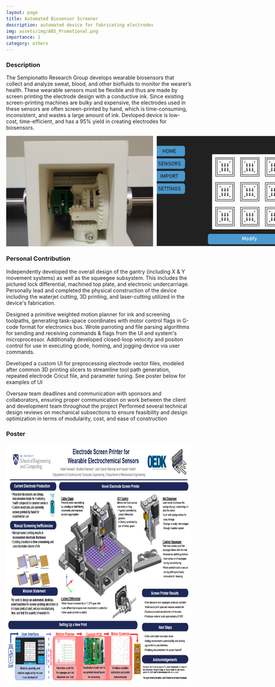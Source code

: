 ```yaml
---
layout: page
title: Automated Biosensor Screener
description: automated device for fabricating electrodes
img: assets/img/ABS_Promotional.png
importance: 1
category: others
---
```


### Description

The Sempionatto Research Group develops wearable biosensors that collect and analyze sweat, blood, and other biofluids to monitor the wearer’s health. These wearable sensors must be flexible and thus are made by screen printing the electrode design with a conductive ink. Since existing screen-printing machines are bulky and expensive, the electrodes used in these sensors are often screen-printed by hand, which is time-consuming, inconsistent, and wastes a large amount of ink. Devloped device is low-cost, time-efficient, and has a 95% yield in creating electrodes for biosensors.

<div style="display: flex; justify-content: space-between; gap: 10px;">
    <img src="/assets/img/ABS_Differential.png" alt="ABS Differential" title="ABS Differential"
         style="height: 300px; width: 100%; object-fit: cover;">
    <img src="/assets/img/ABS_UI.png" alt="ABS UI Example" title="ABS UI Example"
         style="height: 300px; width: 100%; object-fit: cover;">
    <img src="/assets/img/ABS_Motion_Plan.png" alt="ABS Motion Plan" title="ABS Motion Plan"
         style="height: 300px; width: 100%; object-fit: cover;">
</div>


### Personal Contribution

Independently developed the overall design of the gantry (including X & Y movement systems) as well as the squeegee subsystem. This includes the pictured lock differential, machined top plate, and electronic undercarriage. Personally lead and completed the physical construction of the device including the waterjet cutting, 3D printing, and laser-cutting utilized in the device's fabrication. <br>

Designed a primitive weighted motion planner for ink and screening toolpaths, generating task-space coordinates with motor control flags in G-code format for electronics bus. Wrote parroting and file parsing algorithms for sending and receiving commands & flags from the UI and system's microprocessor. Additionally developed closed-loop velocity and positon control for use in executing gcode, homing, and jogging device via user commands. <br>

Developed a custom UI for preprocessing electrode vector files, modeled after common 3D printing slicers to streamline tool path generation, repeated electrode Cricut file,  and parameter tuning. See poster below for examples of UI <br>

Oversaw team deadlines and communication with sponsors and collaborators, ensuring proper communication on work between  the client and development team throughout the project
Performed several technical design reviews on mechanical subsections to ensure feasibility and design optimization in terms of modularity, cost, and ease of construction <br>

### Poster

<img title="ABS Poster" alt="Alt text" src="/assets/img/ABS_Poster.png" width="864" height = "648">

